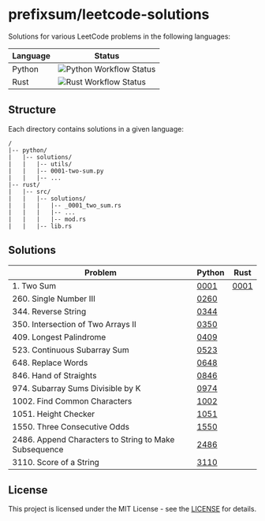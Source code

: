 # prefixsum/leetcode-solutions

Solutions for various LeetCode problems in the following languages:

| Language | Status                                                                                                                 |
| -------- | ---------------------------------------------------------------------------------------------------------------------- |
| Python   | ![Python Workflow Status](https://github.com/prefixsum/leetcode-solutions/actions/workflows/test-python.yml/badge.svg) |
| Rust     | ![Rust Workflow Status](https://github.com/prefixsum/leetcode-solutions/actions/workflows/test-rust.yml/badge.svg)     |

## Structure

Each directory contains solutions in a given language:

```
/
|-- python/
|   |-- solutions/
|   |   |-- utils/
|   |   |-- 0001-two-sum.py
|   |   |-- ...
|-- rust/
|   |-- src/
|   |   |-- solutions/
|   |   |   |-- _0001_two_sum.rs
|   |   |   |-- ...
|   |   |   |-- mod.rs
|   |   |-- lib.rs
```

## Solutions

| Problem                                               | Python                                                                           | Rust                                        |
| ----------------------------------------------------- | -------------------------------------------------------------------------------- | ------------------------------------------- |
| 1. Two Sum                                            | [0001](python/solutions/0001-two-sum.py)                                         | [0001](rust/src/solutions/_0001_two_sum.rs) |
| 260. Single Number III                                | [0260](python/solutions/0260-single-number-iii.py)                               |                                             |
| 344. Reverse String                                   | [0344](python/solutions/0344-reverse-string.py)                                  |                                             |
| 350. Intersection of Two Arrays II                    | [0350](python/solutions/0350-intersection-of-two-arrays-ii.py)                   |                                             |
| 409. Longest Palindrome                               | [0409](python/solutions/0409-longest-palindrome.py)                              |                                             |
| 523. Continuous Subarray Sum                          | [0523](python/solutions/0523-continuous-subarray-sum.py)                         |                                             |
| 648. Replace Words                                    | [0648](0648-replace-words.py)                                                    |                                             |
| 846. Hand of Straights                                | [0846](python/solutions/0846-hand-of-straights.py)                               |                                             |
| 974. Subarray Sums Divisible by K                     | [0974](python/solutions/0974-subarray-sums-divisible-by-k.py)                    |                                             |
| 1002. Find Common Characters                          | [1002](python/solutions/1002-find-common-characters.py)                          |                                             |
| 1051. Height Checker                                  | [1051](python/solutions/1051-height-checker.py)                                  |                                             |
| 1550. Three Consecutive Odds                          | [1550](python/solutions/1550-three-consecutive-odds.py)                          |                                             |
| 2486. Append Characters to String to Make Subsequence | [2486](python/solutions/2486-append-characters-to-string-to-make-subsequence.py) |                                             |
| 3110. Score of a String                               | [3110](python/solutions/3110-score-of-a-string.py)                               |                                             |

## License

This project is licensed under the MIT License - see the [LICENSE](LICENSE) for details.
